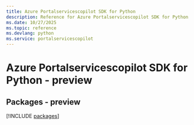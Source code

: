 ```yaml
---
title: Azure Portalservicescopilot SDK for Python
description: Reference for Azure Portalservicescopilot SDK for Python
ms.date: 10/27/2025
ms.topic: reference
ms.devlang: python
ms.service: portalservicescopilot
---
```

# Azure Portalservicescopilot SDK for Python - preview
## Packages - preview
[!INCLUDE [packages](portalservicescopilot-index.md)]